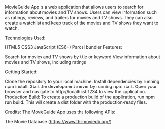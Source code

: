 MovieGuide App is a web application that allows users to search for information about movies and TV shows. Users can view information such as ratings, reviews, and trailers for movies and TV shows. They can also create a watchlist and keep track of the movies and TV shows they want to watch.

Technologies Used:

HTML5
CSS3
JavaScript (ES6+)
Parcel bundler
Features:

Search for movies and TV shows by title or keyword
View information about movies and TV shows, including ratings

Getting Started:

Clone the repository to your local machine.
Install dependencies by running npm install.
Start the development server by running npm start.
Open your browser and navigate to http://localhost:1234 to view the application.
Production Build:
To create a production build of the application, run npm run build. This will create a dist folder with the production-ready files.

Credits:
The MovieGuide App uses the following APIs:

The Movie Database (https://www.themoviedb.org/)
